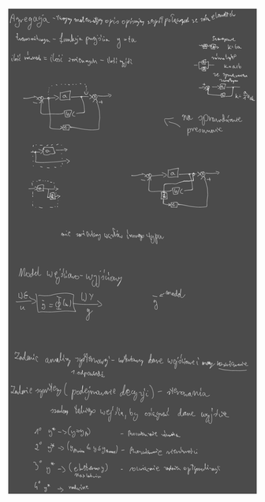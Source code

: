 ![Drawing 2023-04-26 07.31.17.excalidraw](/Notatki/Semestr%202/Teoria%20system%C3%B3w/Wyk%C5%82ady/Wyk%C5%82ad%205/Drawing%202023-04-26%2007.31.17.excalidraw.svg)